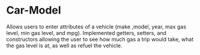 # Car-Model
Allows users to enter attributes of a vehicle (make ,model, year, max gas level, min gas level, and mpg). Implemented getters, setters, and constructors allowing the user to see how much gas a trip would take, what the gas level is at, as well as refuel the vehicle. 
